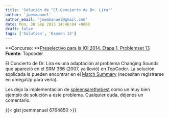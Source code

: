 ```yaml
---
title: 'Solución de "El Concierto de Dr. Lira"'
author: 'joemmanuel'
author_email: 'joemmanuel@gmail.com'
date: Mon, 30 Sep 2013 14:48:04 +0000
draft: false
tags: ['Solution', 'Examen 13']
---
```


**Concurso: **[Preselectivo para la IOI 2014, Etapa 1, Problemset 13](https://omegaup.com/arena/IOI2014E1P13#problems/DP-Generica) **Fuente**: Topcoder

El Concierto de Dr. Lira es una adaptación al problema Changing Sounds que apareció en el SRM 366 (2007, ya llovió) en TopCoder. La solución explicada la pueden encontrar en el [Match Summary](http://community.topcoder.com/tc?module=Static&d1=match_editorials&d2=srm366) (necesitan registrarse en omegaUp para verlo).

Les dejo la implementación de [spleensarethebest](https://omegaup.com/profile/spleensarethebest) como un muy bien ejemplo de solución a este problema. Cualquier duda, déjenos un comentario.

{{< gist joemmanuel 6764850 >}}